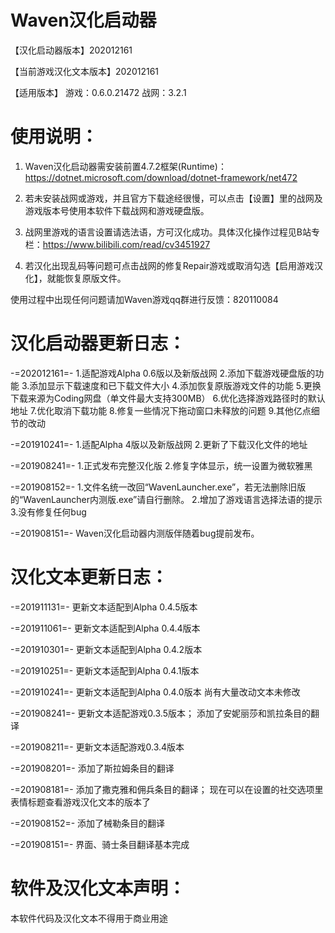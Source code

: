 # Waven汉化启动器
【汉化启动器版本】202012161

【当前游戏汉化文本版本】202012161

【适用版本】
游戏：0.6.0.21472
战网：3.2.1

# 使用说明：
1. Waven汉化启动器需安装前置4.7.2框架(Runtime)：
https://dotnet.microsoft.com/download/dotnet-framework/net472

2. 若未安装战网或游戏，并且官方下载途经很慢，可以点击【设置】里的战网及游戏版本号使用本软件下载战网和游戏硬盘版。

3. 战网里游戏的语言设置请选法语，方可汉化成功。具体汉化操作过程见B站专栏：https://www.bilibili.com/read/cv3451927

4. 若汉化出现乱码等问题可点击战网的修复Repair游戏或取消勾选【启用游戏汉化】，就能恢复原版文件。

使用过程中出现任何问题请加Waven游戏qq群进行反馈：820110084

# 汉化启动器更新日志：
-=202012161=-
1.适配游戏Alpha 0.6版以及新版战网
2.添加下载游戏硬盘版的功能
3.添加显示下载速度和已下载文件大小
4.添加恢复原版游戏文件的功能
5.更换下载来源为Coding网盘（单文件最大支持300MB）
6.优化选择游戏路径时的默认地址
7.优化取消下载功能
8.修复一些情况下拖动窗口未释放的问题
9.其他亿点细节的改动

-=201910241=-
1.适配Alpha 4版以及新版战网
2.更新了下载汉化文件的地址

-=201908241=-
1.正式发布完整汉化版
2.修复字体显示，统一设置为微软雅黑

-=201908152=-
1.文件名统一改回“WavenLauncher.exe”，若无法删除旧版的“WavenLauncher内测版.exe”请自行删除。
2.增加了游戏语言选择法语的提示
3.没有修复任何bug

-=201908151=-
Waven汉化启动器内测版伴随着bug提前发布。

# 汉化文本更新日志：
-=201911131=-
更新文本适配到Alpha 0.4.5版本

-=201911061=-
更新文本适配到Alpha 0.4.4版本

-=201910301=-
更新文本适配到Alpha 0.4.2版本

-=201910251=-
更新文本适配到Alpha 0.4.1版本

-=201910241=-
更新文本适配到Alpha 0.4.0版本
尚有大量改动文本未修改

-=201908241=-
更新文本适配游戏0.3.5版本；
添加了安妮丽莎和凯拉条目的翻译

-=201908211=-
更新文本适配游戏0.3.4版本

-=201908201=-
添加了斯拉姆条目的翻译

-=201908181=-
添加了撒克雅和佣兵条目的翻译；
现在可以在设置的社交选项里表情标题查看游戏汉化文本的版本了

-=201908152=-
添加了械勒条目的翻译

-=201908151=-
界面、骑士条目翻译基本完成

# 软件及汉化文本声明：
本软件代码及汉化文本不得用于商业用途